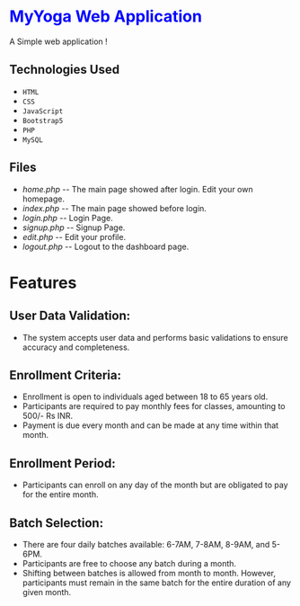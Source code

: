 <h1 style="color:blue;">MyYoga Web Application</h1>

A Simple web application !

## Technologies Used

- `HTML`
- `CSS`
- `JavaScript`
- `Bootstrap5`
- `PHP`
- `MySQL`

## Files

- _home.php_ -- The main page showed after login. Edit your own homepage.
- _index.php_ -- The main page showed before login.
- _login.php_ -- Login Page.
- _signup.php_ -- Signup Page.
- _edit.php_ -- Edit your profile.
- _logout.php_ -- Logout to the dashboard page.

# Features

## User Data Validation:

- The system accepts user data and performs basic validations to ensure accuracy and completeness.

## Enrollment Criteria:

- Enrollment is open to individuals aged between 18 to 65 years old.
- Participants are required to pay monthly fees for classes, amounting to 500/- Rs INR.
- Payment is due every month and can be made at any time within that month.

## Enrollment Period:

- Participants can enroll on any day of the month but are obligated to pay for the entire month.

## Batch Selection:

- There are four daily batches available: 6-7AM, 7-8AM, 8-9AM, and 5-6PM.
- Participants are free to choose any batch during a month.
- Shifting between batches is allowed from month to month. However, participants must remain in the same batch for the entire duration of any given month.
